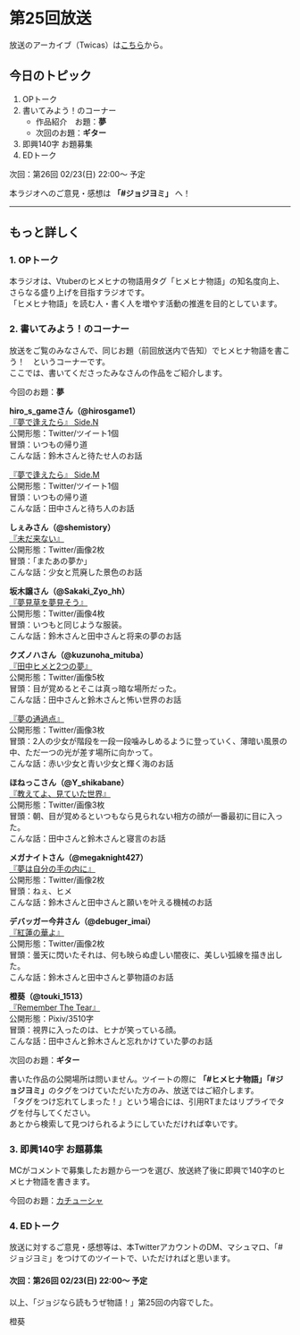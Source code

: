 # 第25回放送

放送のアーカイブ（Twicas）は[こちら](https://twitcasting.tv/hmhnstory_radio/movie/593995613)から。  

## 今日のトピック
1. OPトーク
1. 書いてみよう！のコーナー
    - 作品紹介　お題：<b>夢</b>
    - 次回のお題：<b>ギター</b>
1. 即興140字 お題募集
1. EDトーク

次回：第26回 02/23(日) 22:00～ 予定  

本ラジオへのご意見・感想は **「#ジョジヨミ」** へ！

---

## もっと詳しく
### 1. OPトーク

本ラジオは、Vtuberのヒメヒナの物語用タグ「ヒメヒナ物語」の知名度向上、さらなる盛り上げを目指すラジオです。  
「ヒメヒナ物語」を読む人・書く人を増やす活動の推進を目的としています。  

### 2. 書いてみよう！のコーナー
放送をご覧のみなさんで、同じお題（前回放送内で告知）でヒメヒナ物語を書こう！　というコーナーです。  
ここでは、書いてくださったみなさんの作品をご紹介します。

今回のお題：<b>夢</b>

**hiro_s_gameさん（@hirosgame1）**  
[『夢で逢えたら』 Side.N](https://twitter.com/hirosgame1/status/1227623777795633152?s=20)  
公開形態：Twitter/ツイート1個  
冒頭：いつもの帰り道  
こんな話：鈴木さんと待たせ人のお話  

[『夢で逢えたら』 Side.M](https://twitter.com/hirosgame1/status/1227623783801872384?s=20)  
公開形態：Twitter/ツイート1個  
冒頭：いつもの帰り道  
こんな話：田中さんと待ち人のお話  

**しぇみさん（@shemistory）**  
[『未だ来ない』](https://twitter.com/shemistory/status/1227807006024617984?s=20)  
公開形態：Twitter/画像2枚  
冒頭：「またあの夢か」  
こんな話：少女と荒廃した景色のお話  

**坂木譲さん（@Sakaki_Zyo_hh）**  
[『夢見草を夢見そう』](https://twitter.com/Sakaki_Zyo_hh/status/1228493082246598657?s=20)  
公開形態：Twitter/画像4枚  
冒頭：いつもと同じような服装。  
こんな話：鈴木さんと田中さんと将来の夢のお話  

**クズノハさん（@kuzunoha_mituba）**  
[『田中ヒメと2つの夢』](https://twitter.com/kuzunoha_mituba/status/1228767350427541504?s=20)  
公開形態：Twitter/画像5枚  
冒頭：目が覚めるとそこは真っ暗な場所だった。  
こんな話：田中さんと鈴木さんと怖い世界のお話  

[『夢の通過点』](https://twitter.com/kuzunoha_mituba/status/1228771048297885696?s=20)  
公開形態：Twitter/画像3枚  
冒頭：2人の少女が階段を一段一段噛みしめるように登っていく、薄暗い風景の中、ただ一つの光が差す場所に向かって。  
こんな話：赤い少女と青い少女と輝く海のお話  

**ほねっこさん（@Y_shikabane）**  
[『教えてよ、見ていた世界』](https://twitter.com/Y_shikabane/status/1228878007063855104?s=20)  
公開形態：Twitter/画像3枚  
冒頭：朝、目が覚めるといつもなら見られない相方の顔が一番最初に目に入った。  
こんな話：田中さんと鈴木さんと寝言のお話  

**メガナイトさん（@megaknight427）**  
[『夢は自分の手の内に』](https://twitter.com/megaknight427/status/1228926421042548736?s=20)  
公開形態：Twitter/画像2枚  
冒頭：ねぇ、ヒメ  
こんな話：鈴木さんと田中さんと願いを叶える機械のお話

**デバッガー今井さん（@debuger_imai）**  
[『紅蓮の華よ』](https://twitter.com/debuger_imai/status/1228932239511015424?s=20)  
公開形態：Twitter/画像2枚  
冒頭：曇天に閃いたそれは、何も映らぬ虚しい闇夜に、美しい弧線を描き出した。  
こんな話：鈴木さんと田中さんと夢物語のお話  

**橙葵（@touki_1513）**  
[『Remember The Tear』](https://twitter.com/touki_1513/status/1228970257722691586?s=20)  
公開形態：Pixiv/3510字  
冒頭：視界に入ったのは、ヒナが笑っている顔。  
こんな話：田中さんと鈴木さんと忘れかけていた夢のお話  


次回のお題：<b>ギター</b>

書いた作品の公開場所は問いません。ツイートの際に <b>「#ヒメヒナ物語」「#ジョジヨミ」</b>のタグをつけていただいた方のみ、放送ではご紹介します。  
「タグをつけ忘れてしまった！」という場合には、引用RTまたはリプライでタグを付与してください。  
あとから検索して見つけられるようにしていただければ幸いです。  

### 3. 即興140字 お題募集
MCがコメントで募集したお題から一つを選び、放送終了後に即興で140字のヒメヒナ物語を書きます。

今回のお題：[カチューシャ](https://twitter.com/hmhnStory_Radio/status/1229039004600791043?s=20)

### 4. EDトーク

放送に対するご意見・感想等は、本TwitterアカウントのDM、マシュマロ、「#ジョジヨミ」をつけてのツイートで、いただければと思います。

#### 次回：第26回 02/23(日) 22:00～ 予定  

以上、「ジョジなら読もうぜ物語！」第25回の内容でした。

橙葵
